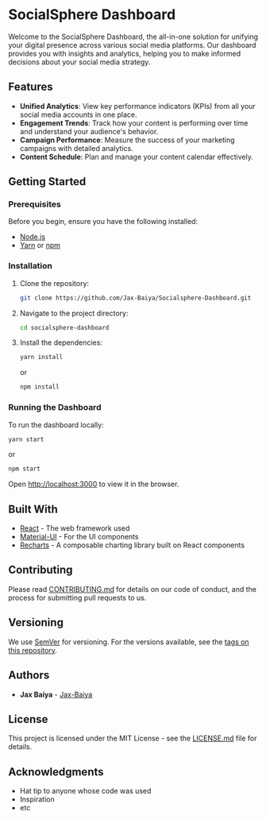 # SocialSphere Dashboard

Welcome to the SocialSphere Dashboard, the all-in-one solution for unifying your digital presence across various social media platforms. Our dashboard provides you with insights and analytics, helping you to make informed decisions about your social media strategy.

## Features

- **Unified Analytics**: View key performance indicators (KPIs) from all your social media accounts in one place.
- **Engagement Trends**: Track how your content is performing over time and understand your audience's behavior.
- **Campaign Performance**: Measure the success of your marketing campaigns with detailed analytics.
- **Content Schedule**: Plan and manage your content calendar effectively.

## Getting Started

### Prerequisites

Before you begin, ensure you have the following installed:
- [Node.js](https://nodejs.org/)
- [Yarn](https://yarnpkg.com/) or [npm](https://www.npmjs.com/)

### Installation

1. Clone the repository:
   ```sh
   git clone https://github.com/Jax-Baiya/Socialsphere-Dashboard.git
   ```
2. Navigate to the project directory:
   ```sh
   cd socialsphere-dashboard
   ```
3. Install the dependencies:
   ```sh
   yarn install
   ```
   or
   ```sh
   npm install
   ```

### Running the Dashboard

To run the dashboard locally:
```sh
yarn start
```
or
```sh
npm start
```

Open [http://localhost:3000](http://localhost:3000) to view it in the browser.

## Built With

- [React](https://reactjs.org/) - The web framework used
- [Material-UI](https://mui.com/) - For the UI components
- [Recharts](http://recharts.org/) - A composable charting library built on React components

## Contributing

Please read [CONTRIBUTING.md](CONTRIBUTING.md) for details on our code of conduct, and the process for submitting pull requests to us.

## Versioning

We use [SemVer](http://semver.org/) for versioning. For the versions available, see the [tags on this repository](https://github.com/your-username/socialsphere-dashboard/tags).

## Authors

- **Jax Baiya** - [Jax-Baiya](https://github.com/Jax-Baiya)


## License

This project is licensed under the MIT License - see the [LICENSE.md](LICENSE.md) file for details.

## Acknowledgments

- Hat tip to anyone whose code was used
- Inspiration
- etc
